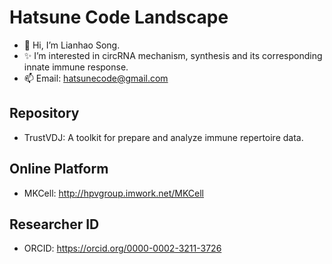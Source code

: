 # Hatsune Code Landscape

- 👋 Hi, I’m Lianhao Song.
- ✨ I’m interested in circRNA mechanism, synthesis and its corresponding innate immune response.
- 📫 Email: hatsunecode@gmail.com

## Repository

- TrustVDJ: A toolkit for prepare and analyze immune repertoire data.

## Online Platform

- MKCell: http://hpvgroup.imwork.net/MKCell

## Researcher ID

- ORCID: https://orcid.org/0000-0002-3211-3726<br>
